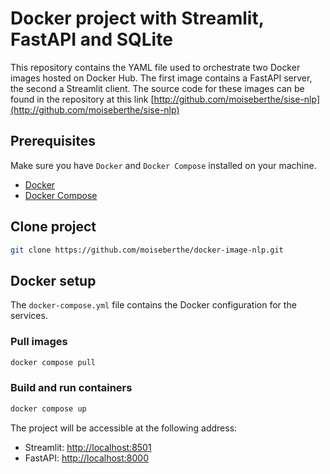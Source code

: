 # Docker project with Streamlit, FastAPI and SQLite

This repository contains the YAML file used to orchestrate two Docker images hosted on Docker Hub. The first image contains a FastAPI server, the second a Streamlit client. The source code for these images can be found in the repository at this link [http://github.com/moiseberthe/sise-nlp](http://github.com/moiseberthe/sise-nlp)

## Prerequisites

Make sure you have `Docker` and `Docker Compose` installed on your machine.

- [Docker](https://www.docker.com/get-started)
- [Docker Compose](https://docs.docker.com/compose/install/)

## Clone project

```bash
git clone https://github.com/moiseberthe/docker-image-nlp.git
```

## Docker setup

The `docker-compose.yml` file contains the Docker configuration for the services.

### Pull images

```bash
docker compose pull
```

### Build and run containers

```bash
docker compose up
```

The project will be accessible at the following address:

- Streamlit: [http://localhost:8501](http://localhost:8501)
- FastAPI: [http://localhost:8000](http://localhost:8000)

<!-- ### Other commands

```bash
docker tag nlp-server:latest moiseberthe/nlp-server:latest
```

```bash
docker push moiseberthe/nlp-server:latest
``` -->